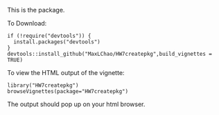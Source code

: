 This is the package.

To Download: 
```
if (!require("devtools")) {
  install.packages("devtools")
}
devtools::install_github("MaxLChao/HW7createpkg",build_vignettes = TRUE)
```

To view the HTML output of the vignette:
```
library("HW7createpkg")
browseVignettes(package="HW7createpkg")
```
The output should pop up on your html browser. 
